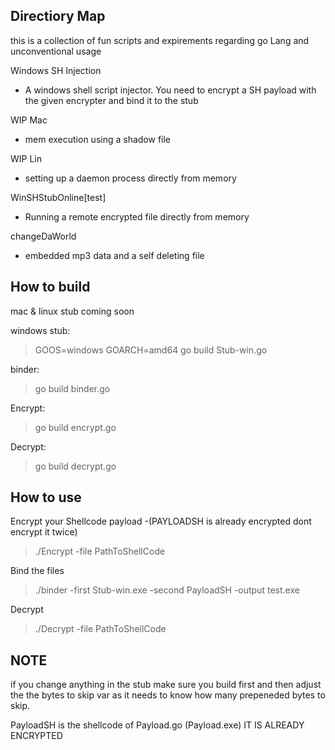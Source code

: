Directiory Map
------------------------------
this is a collection of fun scripts and expirements regarding go Lang and unconventional usage



Windows SH Injection
- A windows shell script injector. You need to encrypt a SH payload with the given encrypter and bind it to the stub

WIP Mac
- mem execution using a shadow file

WIP Lin
- setting up a daemon process directly from memory 

WinSHStubOnline[test]
- Running a remote encrypted file directly from memory

changeDaWorld
- embedded mp3 data and a self deleting file


How to build
------------------------------ 
mac & linux stub coming soon 

windows stub:
> GOOS=windows GOARCH=amd64 go build Stub-win.go 

binder:
> go build binder.go 

Encrypt:
> go build encrypt.go

Decrypt:
> go build decrypt.go

How to use 
------------------------------ 
Encrypt your Shellcode payload -(PAYLOADSH is already encrypted dont encrypt it twice)
> ./Encrypt -file PathToShellCode


Bind the files
> ./binder -first Stub-win.exe -second PayloadSH -output test.exe

Decrypt
> ./Decrypt -file PathToShellCode


NOTE
------------------------------ 
if you change anything in the stub make sure you build first and then adjust the the bytes to skip var as it needs to know how many prepeneded bytes to skip. 

PayloadSH is the shellcode of Payload.go (Payload.exe) IT IS ALREADY ENCRYPTED
